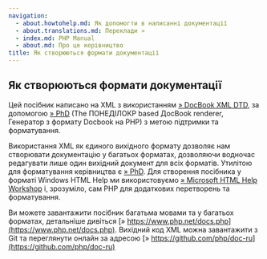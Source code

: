 ```yaml
---
navigation:
  - about.howtohelp.md: Як допомогти в написанні документації
  - about.translations.md: Переклади »
  - index.md: PHP Manual
  - about.md: Про це керівництво
title: Як створюються формати документації
---
```

## Як створюються формати документації

Цей посібник написано на XML з використанням [» DocBook XML DTD](http://www.oasis-open.org/docbook/xml/), за допомогою [» PhD](https://wiki.php.net/doc/phd/) (The ПОНЕДІЛОКP based ДocBook renderer, Генератор з формату Docbook на PHP) з метою підтримки та форматування.

Використання XML як єдиного вихідного формату дозволяє нам створювати документацію у багатьох форматах, дозволяючи водночас редагувати лише один вихідний документ для всіх форматів. Утилітою для форматування керівництва є [» PhD](https://wiki.php.net/doc/phd/). Для створення посібника у форматі Windows HTML Help ми використовуємо [» Microsoft HTML Help Workshop](http://msdn.microsoft.com/library/en-us/htmlhelp/html/vsconhh1start.asp) і, зрозуміло, сам PHP для додаткових перетворень та форматування.

Ви можете завантажити посібник багатьма мовами та у багатьох форматах, детальніше дивіться [» https://www.php.net/docs.php](https://www.php.net/docs.php). Вихідний код XML можна завантажити з Git та переглянути онлайн за адресою [» https://github.com/php/doc-ru](https://github.com/php/doc-ru)

